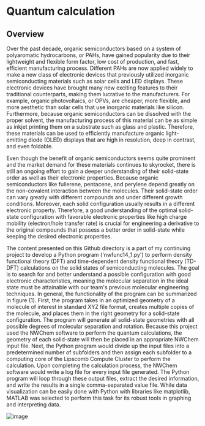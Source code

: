 # Quantum calculation 

## Overview 

Over the past decade, organic semiconductors based on a system of polyaromatic hydrocarbons, or PAHs, have gained popularity due to their lightweight and flexible form factor, low cost of production, and fast, efficient manufacturing process. Different PAHs are now applied widely to make a new class of electronic devices that previously utilized inorganic semiconducting materials such as solar cells and LED displays. These electronic devices have brought many new exciting features to their traditional counterparts, making them lucrative to the manufacturers. For example, organic photovoltaics, or OPVs, are cheaper, more flexible, and more aesthetic than solar cells that use inorganic materials like silicon. Furthermore, because organic semiconductors can be dissolved with the proper solvent, the manufacturing process of this material can be as simple as inkjet printing them on a substrate such as glass and plastic. Therefore, these materials can be used to efficiently manufacture organic light-emitting diode (OLED) displays that are high in resolution, deep in contrast, and even foldable. 

Even though the benefit of organic semiconductors seems quite prominent and the market demand for these materials continues to skyrocket, there is still an ongoing effort to gain a deeper understanding of their solid-state order as well as their electronic properties. Because organic semiconductors like fullerene, pentacene, and perylene depend greatly on the non-covalent interaction between the molecules. Their solid-state order can vary greatly with different compounds and under different growth conditions. Moreover, each solid configuration usually results in a different electronic property. Therefore, a good understanding of the optimal solid-state configuration with favorable electronic properties like high charge mobility (electron/hole transfer rate) is crucial for engineering a derivative to the original compounds that possess a better order in solid-state while keeping the desired electronic properties.

The content presented on this Github directory is a part of my continuing project to develop a Python program ('nwfunc14_1.py') to perform density functional theory (DFT) and time-dependent density functional theory (TD-DFT) calculations on the solid states of semiconducting molecules. The goal is to search for and better understand a possible configuration with good electronic characteristics, meaning the molecular separation in the ideal state must be attainable with our team's previous molecular engineering techniques. In general, the functionality of the program can be summarized in figure (1). First, the program takes in an optimized geometry of a molecule of interest in standard XYZ file format, creates multiple copies of the molecule, and places them in the right geometry for a solid-state configuration. The program will generate all solid-state geometries with all possible degrees of molecular separation and rotation. Because this project used the NWChem software to perform the quantum calculations, the geometry of each solid-state will then be placed in an appropriate NWChem input file. Next, the Python program would divide up the input files into a predetermined number of subfolders and then assign each subfolder to a computing core of the Lipscomb Compute Cluster to perform the calculation.  Upon completing the calculation process, the NWChem software would write a log file for every input file generated. The Python program will loop through these output files, extract the desired information, and write the results in a single comma-separated value file. While data visualization can be easily done with Python with libraries like matplotlib, MATLAB was selected to perform this task for its robust tools in graphing and interpreting data.

![image](https://user-images.githubusercontent.com/68453432/139360941-0ba74c18-964a-4750-b27f-9f4e67ca5008.png)



